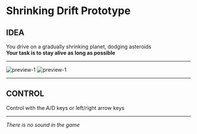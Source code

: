 # Shrinking Drift Prototype
## IDEA
You drive on a gradually shrinking planet, dodging asteroids</br>
**Your task is to stay alive as long as possible**
___
![preview-1](Media/1.png)
![preview-1](Media/2.png)
___
## CONTROL
Control with the A/D keys or left/right arrow keys

___
*There is no sound in the game*

